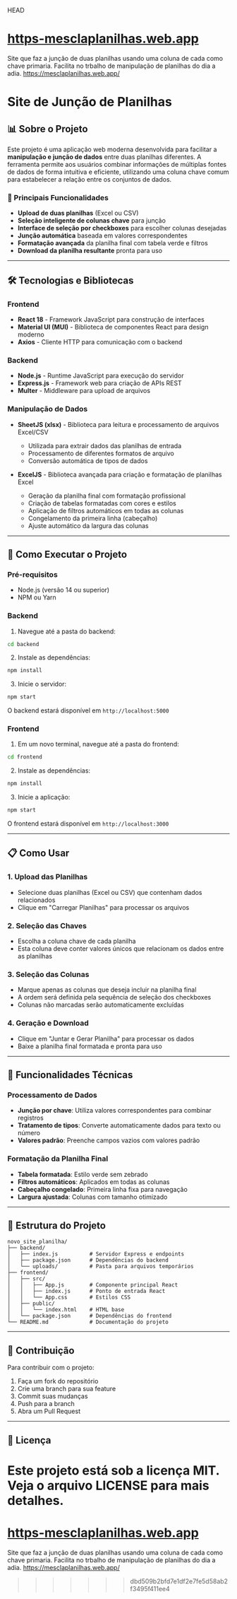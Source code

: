 HEAD
# [https-mesclaplanilhas.web.app](https://mesclaplanilhas.web.app/)
Site que faz a junção de duas planilhas usando uma coluna de cada como chave primaria. Facilita no trbalho de manipulação de planilhas do dia a adia.
https://mesclaplanilhas.web.app/

# Site de Junção de Planilhas

## 📊 Sobre o Projeto

Este projeto é uma aplicação web moderna desenvolvida para facilitar a **manipulação e junção de dados** entre duas planilhas diferentes. A ferramenta permite aos usuários combinar informações de múltiplas fontes de dados de forma intuitiva e eficiente, utilizando uma coluna chave comum para estabelecer a relação entre os conjuntos de dados.

### 🎯 Principais Funcionalidades

- **Upload de duas planilhas** (Excel ou CSV)
- **Seleção inteligente de colunas chave** para junção
- **Interface de seleção por checkboxes** para escolher colunas desejadas
- **Junção automática** baseada em valores correspondentes
- **Formatação avançada** da planilha final com tabela verde e filtros
- **Download da planilha resultante** pronta para uso

---

## 🛠️ Tecnologias e Bibliotecas

### Frontend
- **React 18** - Framework JavaScript para construção de interfaces
- **Material UI (MUI)** - Biblioteca de componentes React para design moderno
- **Axios** - Cliente HTTP para comunicação com o backend

### Backend
- **Node.js** - Runtime JavaScript para execução do servidor
- **Express.js** - Framework web para criação de APIs REST
- **Multer** - Middleware para upload de arquivos

### Manipulação de Dados
- **SheetJS (xlsx)** - Biblioteca para leitura e processamento de arquivos Excel/CSV
  - Utilizada para extrair dados das planilhas de entrada
  - Processamento de diferentes formatos de arquivo
  - Conversão automática de tipos de dados

- **ExcelJS** - Biblioteca avançada para criação e formatação de planilhas Excel
  - Geração da planilha final com formatação profissional
  - Criação de tabelas formatadas com cores e estilos
  - Aplicação de filtros automáticos em todas as colunas
  - Congelamento da primeira linha (cabeçalho)
  - Ajuste automático da largura das colunas

---

## 🚀 Como Executar o Projeto

### Pré-requisitos
- Node.js (versão 14 ou superior)
- NPM ou Yarn

### Backend
1. Navegue até a pasta do backend:
```bash
cd backend
```

2. Instale as dependências:
```bash
npm install
```

3. Inicie o servidor:
```bash
npm start
```

O backend estará disponível em `http://localhost:5000`

### Frontend
1. Em um novo terminal, navegue até a pasta do frontend:
```bash
cd frontend
```

2. Instale as dependências:
```bash
npm install
```

3. Inicie a aplicação:
```bash
npm start
```

O frontend estará disponível em `http://localhost:3000`

---

## 📋 Como Usar

### 1. Upload das Planilhas
- Selecione duas planilhas (Excel ou CSV) que contenham dados relacionados
- Clique em "Carregar Planilhas" para processar os arquivos

### 2. Seleção das Chaves
- Escolha a coluna chave de cada planilha
- Esta coluna deve conter valores únicos que relacionam os dados entre as planilhas

### 3. Seleção das Colunas
- Marque apenas as colunas que deseja incluir na planilha final
- A ordem será definida pela sequência de seleção dos checkboxes
- Colunas não marcadas serão automaticamente excluídas

### 4. Geração e Download
- Clique em "Juntar e Gerar Planilha" para processar os dados
- Baixe a planilha final formatada e pronta para uso

---

## 🔧 Funcionalidades Técnicas

### Processamento de Dados
- **Junção por chave**: Utiliza valores correspondentes para combinar registros
- **Tratamento de tipos**: Converte automaticamente dados para texto ou número
- **Valores padrão**: Preenche campos vazios com valores padrão

### Formatação da Planilha Final
- **Tabela formatada**: Estilo verde sem zebrado
- **Filtros automáticos**: Aplicados em todas as colunas
- **Cabeçalho congelado**: Primeira linha fixa para navegação
- **Largura ajustada**: Colunas com tamanho otimizado

---

## 📁 Estrutura do Projeto

```
novo_site_planilha/
├── backend/
│   ├── index.js          # Servidor Express e endpoints
│   ├── package.json      # Dependências do backend
│   └── uploads/          # Pasta para arquivos temporários
├── frontend/
│   ├── src/
│   │   ├── App.js        # Componente principal React
│   │   ├── index.js      # Ponto de entrada React
│   │   └── App.css       # Estilos CSS
│   ├── public/
│   │   └── index.html    # HTML base
│   └── package.json      # Dependências do frontend
└── README.md             # Documentação do projeto
```

---

## 🤝 Contribuição

Para contribuir com o projeto:
1. Faça um fork do repositório
2. Crie uma branch para sua feature
3. Commit suas mudanças
4. Push para a branch
5. Abra um Pull Request

---

## 📄 Licença

Este projeto está sob a licença MIT. Veja o arquivo LICENSE para mais detalhes. 
=======
# [https-mesclaplanilhas.web.app](https://mesclaplanilhas.web.app/)
Site que faz a junção de duas planilhas usando uma coluna de cada como chave primaria. Facilita no trbalho de manipulação de planilhas do dia a adia.
https://mesclaplanilhas.web.app/
>>>>>>> dbd509b2bfd7e1df2e7fe5d58ab2f3495f411ee4
